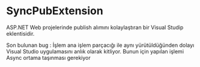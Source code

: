 # SyncPubExtension


ASP.NET Web projelerinde publish alımını kolaylaştıran bir Visual Studip eklentisidir.

Son bulunan bug :
İşlem ana işlem parçacığı ile aynı yürütüldüğünden dolayı Visual Studio uygulamasını anlık olarak kitliyor.
Bunun için yapılan işlemi Async ortama taşınması gerekiyor
